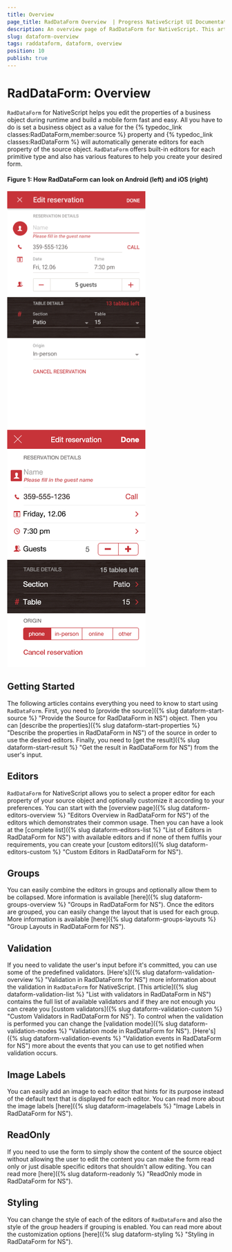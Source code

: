 ```yaml
---
title: Overview
page_title: RadDataForm Overview  | Progress NativeScript UI Documentation
description: An overview page of RadDataForm for NativeScript. This article explains the most important things you need to know before using RadDataForm.
slug: dataform-overview
tags: raddataform, dataform, overview
position: 10
publish: true
---
```


# RadDataForm: Overview

`RadDataForm` for NativeScript helps you edit the properties of a business object during runtime and build a mobile form fast and easy. All you have to do is set a business object as a value for the {% typedoc_link classes:RadDataForm,member:source %} property and {% typedoc_link classes:RadDataForm %} will automatically generate editors for each property of the source object. `RadDataForm` offers built-in editors for each primitive type and also has various features to help you create your desired form.

#### Figure 1: How RadDataForm can look on Android (left) and iOS (right)

![NativeScriptUI-DataForm-Overview-Android](../../img/ns_ui/dataform-overview-android.png "Overview of DataForm in Android") ![NativeScriptUI-DataForm-Overview-iOS](../../img/ns_ui/dataform-overview-ios.png "Overview of DataForm in iOS")

## Getting Started

The following articles contains everything you need to know to start using `RadDataForm`. First, you need to [provide the source]({% slug dataform-start-source %} "Provide the Source for RadDataForm in NS") object. Then you can [describe the properties]({% slug dataform-start-properties %} "Describe the properties in RadDataForm in NS") of the source in order to use the desired editors. Finally, you need to [get the result]({% slug dataform-start-result %} "Get the result in RadDataForm for NS") from the user's input.

## Editors

`RadDataForm` for NativeScript allows you to select a proper editor for each property of your source object and optionally customize it according to your preferences. You can start with the [overview page]({% slug dataform-editors-overview %} "Editors Overview in RadDataForm for NS") of the editors which demonstrates their common usage. Then you can have a look at the [complete list]({% slug dataform-editors-list %} "List of Editors in RadDataForm for NS") with available editors and if none of them fulfils your requirements, you can create your [custom editors]({% slug dataform-editors-custom %} "Custom Editors in RadDataForm for NS").

## Groups

You can easily combine the editors in groups and optionally allow them to be collapsed. More information is available [here]({% slug dataform-groups-overview %} "Groups in RadDataForm for NS"). Once the editors are grouped, you can easily change the layout that is used for each group. More information is available [here]({% slug dataform-groups-layouts %} "Group Layouts in RadDataForm for NS").

## Validation

If you need to validate the user's input before it's committed, you can use some of the predefined validators. [Here's]({% slug dataform-validation-overview %} "Validation in RadDataForm for NS") more information about the validation in `RadDataForm` for NativeScript. [This article]({% slug dataform-validation-list %} "List with validators in RadDataForm in NS") contains the full list of available validators and if they are not enough you can create you [custom validators]({% slug dataform-validation-custom %} "Custom Validators in RadDataForm for NS"). To control when the validation is performed you can change the [validation mode]({% slug dataform-validation-modes %} "Validation mode in RadDataForm for NS"). [Here's]({% slug dataform-validation-events %} "Validation events in RadDataForm for NS") more about the events that you can use to get notified when validation occurs.

## Image Labels

You can easily add an image to each editor that hints for its purpose instead of the default text that is displayed for each editor. You can read more about the image labels [here]({% slug dataform-imagelabels %} "Image Labels in RadDataForm for NS").

## ReadOnly

If you need to use the form to simply show the content of the source object without allowing the user to edit the content you can make the form read only or just disable specific editors that shouldn't allow editing. You can read more [here]({% slug dataform-readonly %} "ReadOnly mode in RadDataForm for NS").

## Styling

You can change the style of each of the editors of `RadDataForm` and also the style of the group headers if grouping is enabled. You can read more about the customization options [here]({% slug dataform-styling %} "Styling in RadDataForm for NS").

